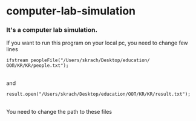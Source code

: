 # computer-lab-simulation

<h3>It's a computer lab simulation.</h3>

<p>If you want to run this program on your local pc, you need to change few lines<br></p>
<code>ifstream peopleFile("/Users/skrach/Desktop/education/ООП/KR/KR/people.txt");</code>
<p><br>and<br></p>
<code>result.open("/Users/skrach/Desktop/education/ООП/KR/KR/result.txt");</code>
<p><br>You need to change the path to these files</p>
